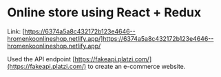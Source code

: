 # Online store using React + Redux

Link: [https://6374a5a8c432172b123e4646--hromenkoonlineshop.netlify.app/]https://6374a5a8c432172b123e4646--hromenkoonlineshop.netlify.app/

Used the API endpoint [https://fakeapi.platzi.com/](https://fakeapi.platzi.com/) to create an e-commerce website.
